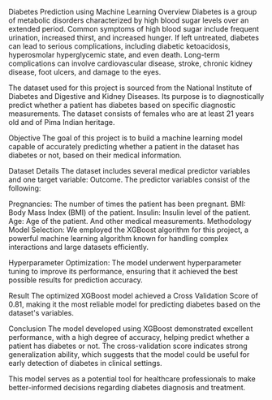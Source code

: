 Diabetes Prediction using Machine Learning
Overview
Diabetes is a group of metabolic disorders characterized by high blood sugar levels over an extended period. Common symptoms of high blood sugar include frequent urination, increased thirst, and increased hunger. If left untreated, diabetes can lead to serious complications, including diabetic ketoacidosis, hyperosmolar hyperglycemic state, and even death. Long-term complications can involve cardiovascular disease, stroke, chronic kidney disease, foot ulcers, and damage to the eyes.

The dataset used for this project is sourced from the National Institute of Diabetes and Digestive and Kidney Diseases. Its purpose is to diagnostically predict whether a patient has diabetes based on specific diagnostic measurements. The dataset consists of females who are at least 21 years old and of Pima Indian heritage.

Objective
The goal of this project is to build a machine learning model capable of accurately predicting whether a patient in the dataset has diabetes or not, based on their medical information.

Dataset Details
The dataset includes several medical predictor variables and one target variable: Outcome. The predictor variables consist of the following:

Pregnancies: The number of times the patient has been pregnant.
BMI: Body Mass Index (BMI) of the patient.
Insulin: Insulin level of the patient.
Age: Age of the patient.
And other medical measurements.
Methodology
Model Selection: We employed the XGBoost algorithm for this project, a powerful machine learning algorithm known for handling complex interactions and large datasets efficiently.

Hyperparameter Optimization: The model underwent hyperparameter tuning to improve its performance, ensuring that it achieved the best possible results for prediction accuracy.

Result
The optimized XGBoost model achieved a Cross Validation Score of 0.81, making it the most reliable model for predicting diabetes based on the dataset's variables.

Conclusion
The model developed using XGBoost demonstrated excellent performance, with a high degree of accuracy, helping predict whether a patient has diabetes or not. The cross-validation score indicates strong generalization ability, which suggests that the model could be useful for early detection of diabetes in clinical settings.

This model serves as a potential tool for healthcare professionals to make better-informed decisions regarding diabetes diagnosis and treatment.
